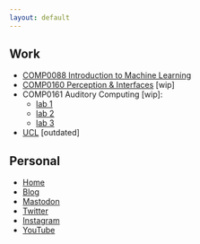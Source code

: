 ```yaml
---
layout: default
---
```

## Work

* [COMP0088 Introduction to Machine Learning](https://github.com/comp0088)
* [COMP0160 Perception & Interfaces](https://comp0160.github.io) [wip]
* COMP0161 Auditory Computing [wip]:
    * [lab 1](https://colab.research.google.com/drive/1vkN__9VWqz4SaEgQDDvWEWqKANHk9wnl?usp=sharing)
    * [lab 2](https://colab.research.google.com/drive/1tfWhkgOYNF-KGZZu4Fc-nrBs1NEgC1m7?usp=sharing)
    * [lab 3](https://colab.research.google.com/drive/1x23bALrzIQeRxzAyyfcz44b3vdyLlK9b?usp=sharing)
* [UCL](https://www.ucl.ac.uk/~ucbpmbc/) [outdated]


## Personal

* [Home](https://walkytalky.net/)
* [Blog](https://blog.walkytalky.net/)
* <a rel="me" href="https://mas.to/@walkytalky">Mastodon</a>
* [Twitter](https://twitter.com/walkymatt)
* [Instagram](https://instagram.com/walkymatt)
* [YouTube](https://www.youtube.com/user/walkymatt)
